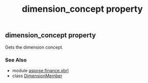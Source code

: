 ﻿---
title: dimension_concept property
second_title: Aspose.Finance for Python via .NET API References
description: 
type: docs
weight: 30
url: /python-net/aspose.finance.xbrl/dimensionmember/dimension_concept/
is_root: false
---

## dimension_concept property


Gets the dimension concept.

### See Also
* module [aspose.finance.xbrl](../../)
* class [DimensionMember](/finance/python-net/aspose.finance.xbrl/dimensionmember)
